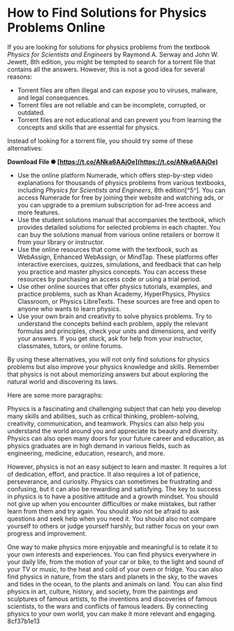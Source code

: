 # How to Find Solutions for Physics Problems Online
 
If you are looking for solutions for physics problems from the textbook *Physics for Scientists and Engineers* by Raymond A. Serway and John W. Jewett, 8th edition, you might be tempted to search for a torrent file that contains all the answers. However, this is not a good idea for several reasons:
 
- Torrent files are often illegal and can expose you to viruses, malware, and legal consequences.
- Torrent files are not reliable and can be incomplete, corrupted, or outdated.
- Torrent files are not educational and can prevent you from learning the concepts and skills that are essential for physics.

Instead of looking for a torrent file, you should try some of these alternatives:
 
**Download File ✺ [https://t.co/ANka6AAjOe](https://t.co/ANka6AAjOe)**



- Use the online platform Numerade, which offers step-by-step video explanations for thousands of physics problems from various textbooks, including *Physics for Scientists and Engineers*, 8th edition[^5^]. You can access Numerade for free by joining their website and watching ads, or you can upgrade to a premium subscription for ad-free access and more features.
- Use the student solutions manual that accompanies the textbook, which provides detailed solutions for selected problems in each chapter. You can buy the solutions manual from various online retailers or borrow it from your library or instructor.
- Use the online resources that come with the textbook, such as WebAssign, Enhanced WebAssign, or MindTap. These platforms offer interactive exercises, quizzes, simulations, and feedback that can help you practice and master physics concepts. You can access these resources by purchasing an access code or using a trial period.
- Use other online sources that offer physics tutorials, examples, and practice problems, such as Khan Academy, HyperPhysics, Physics Classroom, or Physics LibreTexts. These sources are free and open to anyone who wants to learn physics.
- Use your own brain and creativity to solve physics problems. Try to understand the concepts behind each problem, apply the relevant formulas and principles, check your units and dimensions, and verify your answers. If you get stuck, ask for help from your instructor, classmates, tutors, or online forums.

By using these alternatives, you will not only find solutions for physics problems but also improve your physics knowledge and skills. Remember that physics is not about memorizing answers but about exploring the natural world and discovering its laws.

Here are some more paragraphs:
 
Physics is a fascinating and challenging subject that can help you develop many skills and abilities, such as critical thinking, problem-solving, creativity, communication, and teamwork. Physics can also help you understand the world around you and appreciate its beauty and diversity. Physics can also open many doors for your future career and education, as physics graduates are in high demand in various fields, such as engineering, medicine, education, research, and more.
 
However, physics is not an easy subject to learn and master. It requires a lot of dedication, effort, and practice. It also requires a lot of patience, perseverance, and curiosity. Physics can sometimes be frustrating and confusing, but it can also be rewarding and satisfying. The key to success in physics is to have a positive attitude and a growth mindset. You should not give up when you encounter difficulties or make mistakes, but rather learn from them and try again. You should also not be afraid to ask questions and seek help when you need it. You should also not compare yourself to others or judge yourself harshly, but rather focus on your own progress and improvement.
 
One way to make physics more enjoyable and meaningful is to relate it to your own interests and experiences. You can find physics everywhere in your daily life, from the motion of your car or bike, to the light and sound of your TV or music, to the heat and cold of your oven or fridge. You can also find physics in nature, from the stars and planets in the sky, to the waves and tides in the ocean, to the plants and animals on land. You can also find physics in art, culture, history, and society, from the paintings and sculptures of famous artists, to the inventions and discoveries of famous scientists, to the wars and conflicts of famous leaders. By connecting physics to your own world, you can make it more relevant and engaging.
 8cf37b1e13
 
